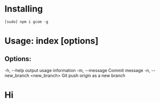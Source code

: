 # Installing

```
[sudo] npm i gcom -g
```

# Usage: index [options]

## Options:

  -h, --help                     output usage information
  -m, --message <message>        Commit message
  -n, --new_branch <new_branch>  Git push origin as a new branch
# Hi
